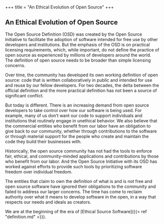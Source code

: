 +++
title = "An Ethical Evolution of Open Source"
+++

## An Ethical Evolution of Open Source

The Open Source Definition (OSD) was created by the Open Source Initiative to facilitate the adoption of software intended for free use by other developers and institutions. But the emphasis of the OSD is on practical licensing requirements, which, while important, do not define the practice of open source as experienced by millions of developers around the world. The definition of open source needs to be broader than simple licensing concerns.

Over time, the community has developed its own working definition of open source: code that is written collaboratively in public and intended for use and reuse by our fellow developers. For two decades, the delta between the official definition and the more practical definition has not been a source of significant conflict.

But today is different. There is an increasing demand from open source developers to take control over how our software is being used. For example, many of us don’t want our code to support individuals and institutions that routinely engage in unethical behavior. We also believe that the commercial entities who benefit from our labor have an obligation to give back to our community, whether through contributions to the software or through material support for the people who create and maintain the code they build their businesses with.

Historically, the open source community has not had the tools to enforce fair, ethical, and community-minded applications and contributions by those who benefit from our labor. And the Open Source Initiative with its OSD has worked against efforts to provide such tools by prioritizing software freedom over individual freedom.

The entities that claim to own the definition of what is and is not free and open source software have ignored their obligations to the community and failed to address our larger concerns. The time has come to reclaim authority over what it means to develop software in the open, in a way that respects our needs and ideals as creators.

We are at the beginning of the era of [Ethical Source Software]({{< ref "definition.md" >}}).
